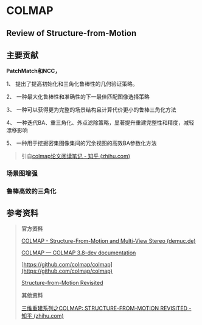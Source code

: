 # COLMAP

## Review of Structure-from-Motion

#### 

## 主要贡献

**PatchMatch和NCC，**

1、 提出了提高初始化和三角化鲁棒性的几何验证策略。

2、 一种最大化鲁棒性和准确性的下一最佳匹配图像选择策略

3、 一种可以获得更为完整的场景结构且计算代价更小的鲁棒三角化方法

4、 一种迭代BA、重三角化、外点滤除策略，显著提升重建完整性和精度，减轻漂移影响

5、 一种用于挖掘密集图像集间的冗余视图的高效BA参数化方法

> 引自[colmap论文阅读笔记 - 知乎 (zhihu.com)](https://zhuanlan.zhihu.com/p/610288048)
>

### 场景图增强



### 鲁棒高效的三角化

## 参考资料



> **官方资料**
>
> [COLMAP - Structure-From-Motion and Multi-View Stereo (demuc.de)](https://demuc.de/colmap/#tutorial)
>
> [COLMAP — COLMAP 3.8-dev documentation](https://colmap.github.io/index.html)
>
> [https://github.com/colmap/colmap](https://github.com/colmap/colmap)
>
> [Structure-from-Motion Revisited](./papers/Structure-from-Motion.pdf)
>
> **其他资料**
>
> [三维重建系列之COLMAP: STRUCTURE-FROM-MOTION REVISITED - 知乎 (zhihu.com)](https://zhuanlan.zhihu.com/p/268184721)

